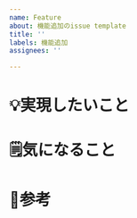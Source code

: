 ```yaml
---
name: Feature
about: 機能追加のissue template
title: ''
labels: 機能追加
assignees: ''

---
```


# 💡実現したいこと


# 🗒気になること


# 👀参考
